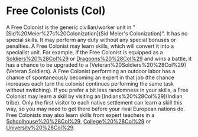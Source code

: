 # Free Colonists (Col)

A Free Colonist is the generic civilian/worker unit in "[Sid%20Meier%27s%20Colonization](Sid Meier's Colonization)". It has no special skills. It may perform any duty without any special bonuses or penalties.
A Free Colonist may learn skills, which will convert it into a specialist unit. For example, if the Free Colonist is equipped as a [Soldiers%20%28Col%29](Soldiers) or [Dragoons%20%28Col%29](Dragoons) and wins a battle, it has a chance to be upgraded to a [Veteran%20Soldiers%20%28Col%29](Veteran Soldiers). A Free Colonist performing an outdoor labor has a chance of spontaneously becoming an expert in that job (the chance increases each turn the colonist continues performing the same task without switching).
If you prefer a bit less randomness in your skills, a Free Colonist may learn a skill by visiting an [Indians%20%28Col%29](Indian tribe). Only the first visitor to each native settlement can learn a skill this way, so you may need to get there before your rival European nations do. Free Colonists may also learn skills from expert teachers in a [Schoolhouse%20%28Col%29](Schoolhouse), [College%20%28Col%29](College) or [University%20%28Col%29](University).